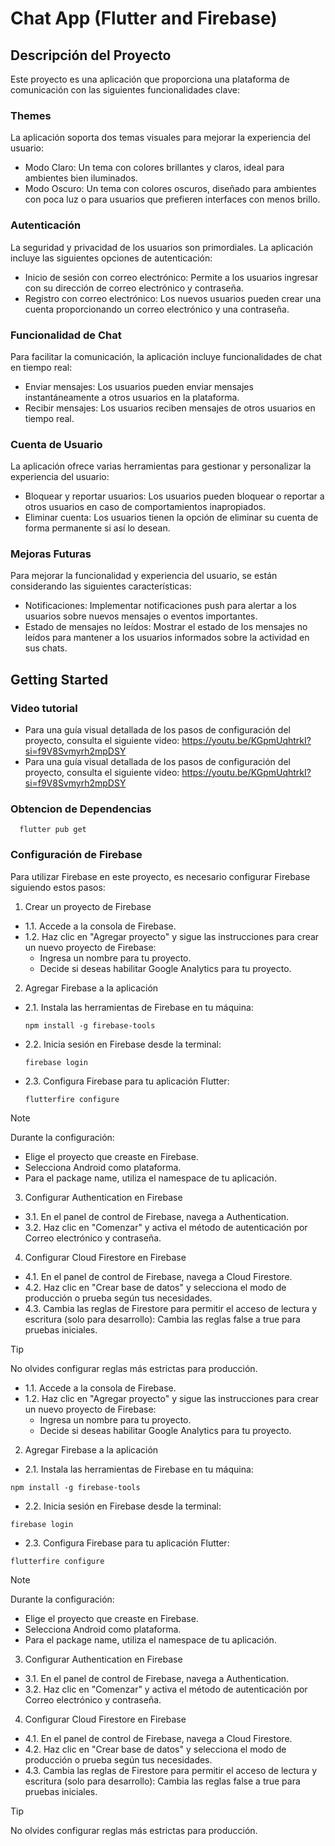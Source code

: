 # Chat App (Flutter and Firebase)

## Descripción del Proyecto
Este proyecto es una aplicación que proporciona una plataforma de comunicación con las siguientes funcionalidades clave:

### **Themes**
La aplicación soporta dos temas visuales para mejorar la experiencia del usuario:
- Modo Claro: Un tema con colores brillantes y claros, ideal para ambientes bien iluminados.
- Modo Oscuro: Un tema con colores oscuros, diseñado para ambientes con poca luz o para usuarios que prefieren interfaces con menos brillo.
### **Autenticación**
La seguridad y privacidad de los usuarios son primordiales. La aplicación incluye las siguientes opciones de autenticación:
- Inicio de sesión con correo electrónico: Permite a los usuarios ingresar con su dirección de correo electrónico y contraseña.
- Registro con correo electrónico: Los nuevos usuarios pueden crear una cuenta proporcionando un correo electrónico y una contraseña.
### **Funcionalidad de Chat**
Para facilitar la comunicación, la aplicación incluye funcionalidades de chat en tiempo real:

- Enviar mensajes: Los usuarios pueden enviar mensajes instantáneamente a otros usuarios en la plataforma.
- Recibir mensajes: Los usuarios reciben mensajes de otros usuarios en tiempo real.
### **Cuenta de Usuario**
La aplicación ofrece varias herramientas para gestionar y personalizar la experiencia del usuario:

- Bloquear y reportar usuarios: Los usuarios pueden bloquear o reportar a otros usuarios en caso de comportamientos inapropiados.
- Eliminar cuenta: Los usuarios tienen la opción de eliminar su cuenta de forma permanente si así lo desean.
### **Mejoras Futuras**
Para mejorar la funcionalidad y experiencia del usuario, se están considerando las siguientes características:

- Notificaciones: Implementar notificaciones push para alertar a los usuarios sobre nuevos mensajes o eventos importantes.
- Estado de mensajes no leídos: Mostrar el estado de los mensajes no leídos para mantener a los usuarios informados sobre la actividad en sus chats.


## Getting Started
### **Video tutorial**
- Para una guía visual detallada de los pasos de configuración del proyecto, consulta el siguiente video: https://youtu.be/KGpmUqhtrkI?si=f9V8Svmyrh2mpDSY
- Para una guía visual detallada de los pasos de configuración del proyecto, consulta el siguiente video: https://youtu.be/KGpmUqhtrkI?si=f9V8Svmyrh2mpDSY

### **Obtencion de Dependencias**
```
  flutter pub get
```

### **Configuración de Firebase**

Para utilizar Firebase en este proyecto, es necesario configurar Firebase siguiendo estos pasos:

1. Crear un proyecto de Firebase
- 1.1. Accede a la consola de Firebase.
- 1.2. Haz clic en "Agregar proyecto" y sigue las instrucciones para crear un nuevo proyecto de Firebase:
    + Ingresa un nombre para tu proyecto.
    + Decide si deseas habilitar Google Analytics para tu proyecto.
2. Agregar Firebase a la aplicación
- 2.1. Instala las herramientas de Firebase en tu máquina:
  ```
  npm install -g firebase-tools
  ```
- 2.2. Inicia sesión en Firebase desde la terminal:
  ```
  firebase login
  ```
- 2.3. Configura Firebase para tu aplicación Flutter:
  ```
  flutterfire configure
  ```
> [!NOTE]
> Durante la configuración:
> - Elige el proyecto que creaste en Firebase.
> - Selecciona Android como plataforma.
> - Para el package name, utiliza el namespace de tu aplicación.

3. Configurar Authentication en Firebase
- 3.1. En el panel de control de Firebase, navega a Authentication.
- 3.2. Haz clic en "Comenzar" y activa el método de autenticación por Correo electrónico y contraseña.

4. Configurar Cloud Firestore en Firebase
- 4.1. En el panel de control de Firebase, navega a Cloud Firestore.
- 4.2. Haz clic en "Crear base de datos" y selecciona el modo de producción o prueba según tus necesidades.
- 4.3. Cambia las reglas de Firestore para permitir el acceso de lectura y escritura (solo para desarrollo): Cambia las reglas false a true para pruebas iniciales.
> [!TIP]
> No olvides configurar reglas más estrictas para producción.
  - 1.1. Accede a la consola de Firebase.
  - 1.2. Haz clic en "Agregar proyecto" y sigue las instrucciones para crear un nuevo proyecto de Firebase:
      + Ingresa un nombre para tu proyecto.
      + Decide si deseas habilitar Google Analytics para tu proyecto.
2. Agregar Firebase a la aplicación
  - 2.1. Instala las herramientas de Firebase en tu máquina:
  ```
  npm install -g firebase-tools
  ```
  - 2.2. Inicia sesión en Firebase desde la terminal:
  ```
  firebase login
  ```
  - 2.3. Configura Firebase para tu aplicación Flutter:
  ```
  flutterfire configure
  ```
  > [!NOTE]
  > Durante la configuración:
  > - Elige el proyecto que creaste en Firebase.
  > - Selecciona Android como plataforma.
  > - Para el package name, utiliza el namespace de tu aplicación.
    
3. Configurar Authentication en Firebase
  - 3.1. En el panel de control de Firebase, navega a Authentication.
  - 3.2. Haz clic en "Comenzar" y activa el método de autenticación por Correo electrónico y contraseña.

4. Configurar Cloud Firestore en Firebase
  - 4.1. En el panel de control de Firebase, navega a Cloud Firestore.
  - 4.2. Haz clic en "Crear base de datos" y selecciona el modo de producción o prueba según tus necesidades.
  - 4.3. Cambia las reglas de Firestore para permitir el acceso de lectura y escritura (solo para desarrollo): Cambia las reglas false a true para pruebas iniciales.
  > [!TIP]
  > No olvides configurar reglas más estrictas para producción.
